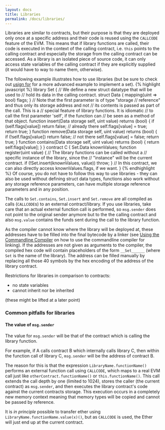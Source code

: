 ```yaml
---
layout: docs
title: Libraries
permalink: /docs/libraries/
---
```


Libraries are similar to contracts, but their purpose is that they are deployed
only once at a specific address and their code is reused using the `CALLCODE`
feature of the EVM. This means that if library functions are called, their code
is executed in the context of the calling contract, i.e. `this` points to the
calling contract and especially the storage from the calling contract can be
accessed. As a library is an isolated piece of source code, it can only access
state variables of the calling contract if they are explicitly supplied (it
would have to way to name them, otherwise).

The following example illustrates how to use libraries (but
be sure to check out [usign for](../using-for) for a
more advanced example to implement a set).
{% highlight javascript %}
library Set {
  // We define a new struct datatype that will be used to
  // hold its data in the calling contract.
  struct Data { mapping(uint => bool) flags; }
  // Note that the first parameter is of type "storage
  // reference" and thus only its storage address and not
  // its contents is passed as part of the call.  This is a
  // special feature of library functions.  It is idiomatic
  // to call the first parameter 'self', if the function can
  // be seen as a method of that object.
  function insert(Data storage self, uint value)
      returns (bool)
  {
    if (self.flags[value])
      return false; // already there
    self.flags[value] = true;
    return true;
  }
  function remove(Data storage self, uint value)
    returns (bool)
  {
    if (!self.flags[value])
      return false; // not there
    self.flags[value] = false;
    return true;
  }
  function contains(Data storage self, uint value)
    returns (bool)
  {
    return self.flags[value];
  }
}
contract C {
  Set.Data knownValues;
  function register(uint value) {
    // The library functions can be called without a
    // specific instance of the library, since the
    // "instance" will be the current contract.
    if (!Set.insert(knownValues, value))
      throw;
  }
  // In this contract, we can also directly access knownValues.flags, if we want.
}
{% endhighlight %}
Of course, you do not have to follow this way to use
libraries - they can also be used without defining struct
data types, functions also work without any storage
reference parameters, can have multiple storage reference
parameters and in any position.

The calls to `Set.contains`, `Set.insert` and `Set.remove`
are all compiled as calls (`CALLCODE`s) to an external
contract/library. If you use libraries, take care that an
actual external function call is performed, so `msg.sender`
does not point to the original sender anymore but to the the
calling contract and also `msg.value` contains the funds
sent during the call to the library function.

As the compiler cannot know where the library will be
deployed at, these addresses have to be filled into the
final bytecode by a linker (see [Using the Commandline
Compiler](#using-the-commandline-compiler) on how to use the
commandline compiler for linking). If the addresses are not
given as arguments to the compiler, the compiled hex code
will contain placeholders of the form `__Set______` (where
`Set` is the name of the library). The address can be filled
manually by replacing all those 40 symbols by the hex
encoding of the address of the library contract.

Restrictions for libraries in comparison to contracts:

 - no state variables
 - cannot inherit nor be inherited

(these might be lifted at a later point)

### Common pitfalls for libraries

#### The value of `msg.sender`

The value for `msg.sender` will be that of the contract which is calling the library function.

For example, if A calls contract B which internally calls library C, then within the function call of library C, `msg.sender` will be the address of contract B.

The reason for this is that the expression `LibraryName.functionName()`
performs an external function call using `CALLCODE`, which maps to a real EVM
call just like `otherContract.functionName()` or `this.functionName()`.  This
call extends the call depth by one (limited to 1024), stores the caller (the
current contract) as `msg.sender`, and then executes the library contract's
code against the current contracts storage.  This execution occurs in a
completely new memory context meaning that memory types will be copied and
cannot be passed by reference.

It is *in principle* possible to transfer ether using
`LibraryName.functionName.value(x)()`, but as `CALLCODE` is used, the Ether
will just end up at the current contract.

